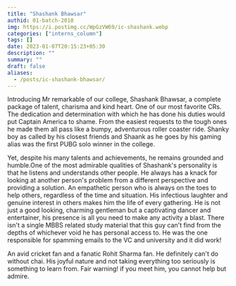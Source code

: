 ```yaml
---
title: "Shashank Bhawsar"
authid: 01-batch-2018
img: https://i.postimg.cc/WpGzVW69/ic-shashank.webp
categories: ["interns_column"]
tags: []
date: 2023-01-07T20:15:23+05:30
description: ""
summary: ""
draft: false
aliases:
  - /posts/ic-shashank-bhawsar/
---
```


Introducing Mr remarkable of our college, Shashank Bhawsar, a complete package of talent, charisma and kind heart. One of our most favorite CRs. The dedication and determination with which he has done his duties would put Captain America to shame. From the easiest requests to the tough ones he made them all pass like a bumpy, adventurous roller coaster ride. Shanky boy as called by his closest friends and Shaank as he goes by his gaming alias was the first PUBG solo winner in the college.

Yet, despite his many talents and achievements, he remains grounded and humble.One of the most admirable qualities of Shashank's personality is that he listens and understands other people. He always has a knack for looking at another person's problem from a different perspective and providing a solution. An empathetic person who is always on the toes to help others, regardless of the time and situation. His infectious laughter and genuine interest in others makes him the life of every gathering. He is not just a good looking, charming gentleman but a captivating dancer and entertainer, his presence is all you need to make any activity a blast. There isn't a single MBBS related study material that this guy can't find from the depths of whichever void he has personal access to. He was the one responsible for spamming emails to the VC and university and it did work!

An avid cricket fan and a fanatic Rohit Sharma fan. He definitely can't do without chai. His joyful nature and not taking everything too seriously is something to learn from. Fair warning! if you meet him, you cannot help but admire.
